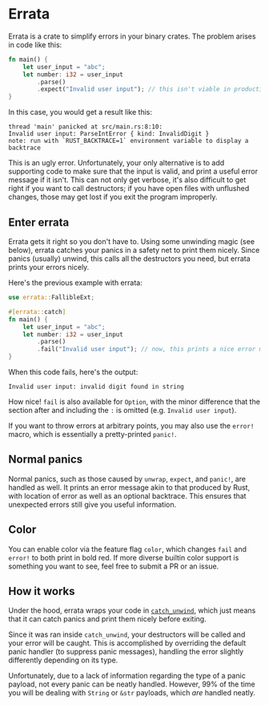 # Errata

Errata is a crate to simplify errors in your binary crates. The problem arises in code like this:

```rust
fn main() {
    let user_input = "abc";
    let number: i32 = user_input
        .parse()
        .expect("Invalid user input"); // this isn't viable in production
}
```

In this case, you would get a result like this:

```
thread 'main' panicked at src/main.rs:8:10:
Invalid user input: ParseIntError { kind: InvalidDigit }
note: run with `RUST_BACKTRACE=1` environment variable to display a backtrace
```

This is an ugly error. Unfortunately, your only alternative is to add supporting code to make sure that the input is valid, and print a useful error message if it isn't. This can not only get verbose, it's also difficult to get right if you want to call destructors; if you have open files with unflushed changes, those may get lost if you exit the program improperly.

## Enter errata

Errata gets it right so you don't have to. Using some unwinding magic (see below), errata catches your panics in a safety net to print them nicely. Since panics (usually) unwind, this calls all the destructors you need, but errata prints your errors nicely.

Here's the previous example with errata:

```rust
use errata::FallibleExt;

#[errata::catch]
fn main() {
    let user_input = "abc";
    let number: i32 = user_input
        .parse()
        .fail("Invalid user input"); // now, this prints a nice error message!
}
```

When this code fails, here's the output:

```
Invalid user input: invalid digit found in string
```

How nice! `fail` is also available for `Option`, with the minor difference that the section after and including the `:` is omitted (e.g. `Invalid user input`).

If you want to throw errors at arbitrary points, you may also use the `error!` macro, which is essentially a pretty-printed `panic!`.

## Normal panics

Normal panics, such as those caused by `unwrap`, `expect`, and `panic!`, are handled as well. It prints an error message akin to that produced by Rust, with location of error as well as an optional backtrace. This ensures that unexpected errors still give you useful information.

## Color

You can enable color via the feature flag `color`, which changes `fail` and `error!` to both print in bold red. If more diverse builtin color support is something you want to see, feel free to submit a PR or an issue.

## How it works

Under the hood, errata wraps your code in [`catch_unwind`](https://doc.rust_lang.org/std/panic/fn.catch_unwind.html), which just means that it can catch panics and print them nicely before exiting.

Since it was ran inside `catch_unwind`, your destructors will be called and your error will be caught. This is accomplished by overriding the default panic handler (to suppress panic messages), handling the error slightly differently depending on its type.

Unfortunately, due to a lack of information regarding the type of a panic payload, not every panic can be neatly handled. However, 99% of the time you will be dealing with `String` or `&str` payloads, which *are* handled neatly.

